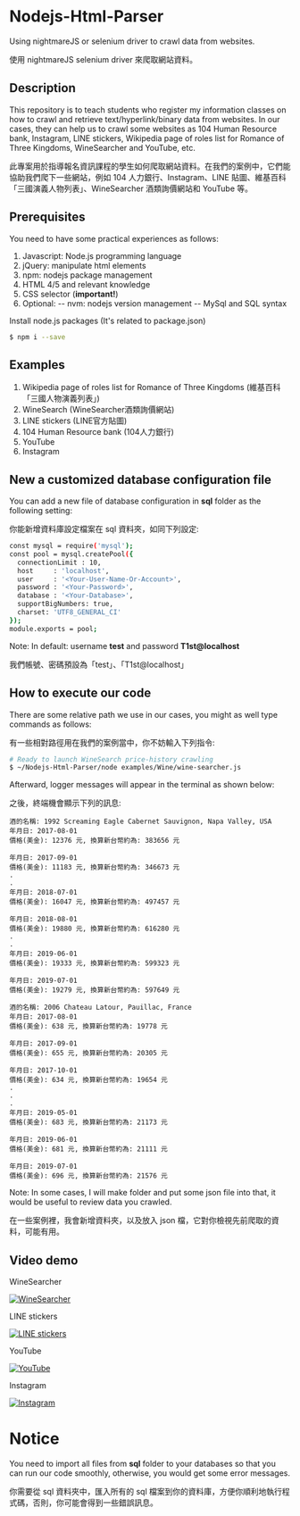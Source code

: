 # Nodejs-Html-Parser
Using nightmareJS or selenium driver to crawl data from websites.

使用 nightmareJS selenium driver 來爬取網站資料。

## Description
This repository is to teach students who register my information classes on how to crawl and retrieve text/hyperlink/binary data from websites. In our cases, they can help us to crawl some websites as 104 Human Resource bank, Instagram, LINE stickers, Wikipedia page of roles list for Romance of Three Kingdoms, WineSearcher and YouTube, etc.

此專案用於指導報名資訊課程的學生如何爬取網站資料。在我們的案例中，它們能協助我們爬下一些網站，例如 104 人力銀行、Instagram、LINE 貼圖、維基百科「三國演義人物列表」、WineSearcher 酒類詢價網站和 YouTube 等。

## Prerequisites
You need to have some practical experiences as follows:
1. Javascript: Node.js programming language
2. jQuery: manipulate html elements
3. npm: nodejs package management
4. HTML 4/5 and relevant knowledge
5. CSS selector (**important!**)
6. Optional:
  -- nvm: nodejs version management
  -- MySql and SQL syntax

Install node.js packages (It's related to package.json)
```sh
$ npm i --save
```

## Examples
1. Wikipedia page of roles list for Romance of Three Kingdoms (維基百科「三國人物演義列表」)
2. WineSearch (WineSearcher酒類詢價網站)
3. LINE stickers (LINE官方貼圖)
4. 104 Human Resource bank (104人力銀行)
5. YouTube
6. Instagram

## New a customized database configuration file
You can add a new file of database configuration in **sql** folder as the following setting:

你能新增資料庫設定檔案在 sql 資料夾，如同下列設定:
```sh
const mysql = require('mysql');
const pool = mysql.createPool({
  connectionLimit : 10,
  host     : 'localhost',
  user     : '<Your-User-Name-Or-Account>',
  password : '<Your-Password>',
  database : '<Your-Database>',
  supportBigNumbers: true,
  charset: 'UTF8_GENERAL_CI'
});
module.exports = pool;
```
Note: In default: username **test** and password **T1st@localhost** 

我們帳號、密碼預設為「test」、「T1st@localhost」

## How to execute our code
There are some relative path we use in our cases, you might as well type commands as follows:

有一些相對路徑用在我們的案例當中，你不妨輸入下列指令:
```sh
# Ready to launch WineSearch price-history crawling
$ ~/Nodejs-Html-Parser/node examples/Wine/wine-searcher.js
```
Afterward, logger messages will appear in the terminal as shown below:

之後，終端機會顯示下列的訊息:
```
酒的名稱: 1992 Screaming Eagle Cabernet Sauvignon, Napa Valley, USA
年月日: 2017-08-01
價格(美金): 12376 元, 換算新台幣約為: 383656 元

年月日: 2017-09-01
價格(美金): 11183 元, 換算新台幣約為: 346673 元
.
.
年月日: 2018-07-01
價格(美金): 16047 元, 換算新台幣約為: 497457 元

年月日: 2018-08-01
價格(美金): 19880 元, 換算新台幣約為: 616280 元
.
.
年月日: 2019-06-01
價格(美金): 19333 元, 換算新台幣約為: 599323 元

年月日: 2019-07-01
價格(美金): 19279 元, 換算新台幣約為: 597649 元
```

```
酒的名稱: 2006 Chateau Latour, Pauillac, France
年月日: 2017-08-01
價格(美金): 638 元, 換算新台幣約為: 19778 元

年月日: 2017-09-01
價格(美金): 655 元, 換算新台幣約為: 20305 元

年月日: 2017-10-01
價格(美金): 634 元, 換算新台幣約為: 19654 元
.
.
.
年月日: 2019-05-01
價格(美金): 683 元, 換算新台幣約為: 21173 元

年月日: 2019-06-01
價格(美金): 681 元, 換算新台幣約為: 21111 元

年月日: 2019-07-01
價格(美金): 696 元, 換算新台幣約為: 21576 元
```
Note: In some cases, I will make folder and put some json file into that, it would be useful to review data you crawled.

在一些案例裡，我會新增資料夾，以及放入 json 檔，它對你檢視先前爬取的資料，可能有用。

## Video demo
WineSearcher

[![WineSearcher](https://i.ytimg.com/vi/SHmqWvO_ziw/hqdefault.jpg)](https://youtu.be/SHmqWvO_ziw "WineSearch")

LINE stickers

[![LINE stickers](https://i.ytimg.com/vi/SMwI2i5xkck/hqdefault.jpg)](https://youtu.be/SMwI2i5xkck "WineSearch")

YouTube

[![YouTube](https://i.ytimg.com/vi/885WDQjq7Vw/hqdefault.jpg)](https://youtu.be/885WDQjq7Vw "YouTube")

Instagram

[![Instagram](https://i.ytimg.com/vi/wILsmJz25d4/hqdefault.jpg)](https://youtu.be/wILsmJz25d4 "Instagram")

# Notice
You need to import all files from **sql** folder to your databases so that you can run our code smoothly, otherwise, you would get some error messages.

你需要從 sql 資料夾中，匯入所有的 sql 檔案到你的資料庫，方便你順利地執行程式碼，否則，你可能會得到一些錯誤訊息。
